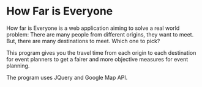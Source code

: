 # How Far is Everyone

How far is Everyone is a web application aiming to solve a real world problem:
There are many people from different origins, they want to meet. But, there are many destinations to meet. Which one to pick?

This program gives you the travel time from each origin to each destination for event planners to get a fairer and more objective measures for event planning.

The program uses JQuery and Google Map API.
